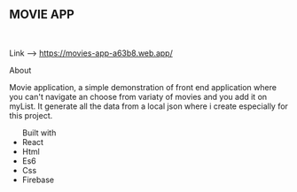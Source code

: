 <h2>MOVIE APP</h2> <br/>

Link --> https://movies-app-a63b8.web.app/

About <br/>

Movie application, a simple demonstration of front end application where you can't navigate an choose from variaty of movies and you add it on myList. It generate all the data from a local json where i create especially for this project. <br/>

<ul>Built with
<li>React</li> 
<li>Html</li> 
<li>Es6</li>
<li>Css</li> 
<li>Firebase</li> 
</ul>
